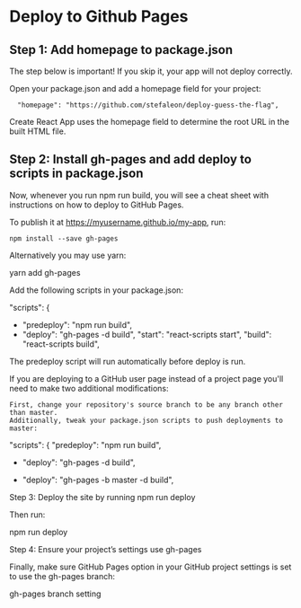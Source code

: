 # Deploy to Github Pages

## Step 1: Add homepage to package.json

The step below is important!
If you skip it, your app will not deploy correctly.

Open your package.json and add a homepage field for your project:
```
  "homepage": "https://github.com/stefaleon/deploy-guess-the-flag",
```

Create React App uses the homepage field to determine the root URL in the built HTML file.

## Step 2: Install gh-pages and add deploy to scripts in package.json

Now, whenever you run npm run build, you will see a cheat sheet with instructions on how to deploy to GitHub Pages.

To publish it at https://myusername.github.io/my-app, run:
```
npm install --save gh-pages
```
Alternatively you may use yarn:

yarn add gh-pages

Add the following scripts in your package.json:

  "scripts": {
+   "predeploy": "npm run build",
+   "deploy": "gh-pages -d build",
    "start": "react-scripts start",
    "build": "react-scripts build",

The predeploy script will run automatically before deploy is run.

If you are deploying to a GitHub user page instead of a project page you'll need to make two additional modifications:

    First, change your repository's source branch to be any branch other than master.
    Additionally, tweak your package.json scripts to push deployments to master:

  "scripts": {
    "predeploy": "npm run build",
-   "deploy": "gh-pages -d build",
+   "deploy": "gh-pages -b master -d build",

Step 3: Deploy the site by running npm run deploy

Then run:

npm run deploy

Step 4: Ensure your project’s settings use gh-pages

Finally, make sure GitHub Pages option in your GitHub project settings is set to use the gh-pages branch:

gh-pages branch setting
